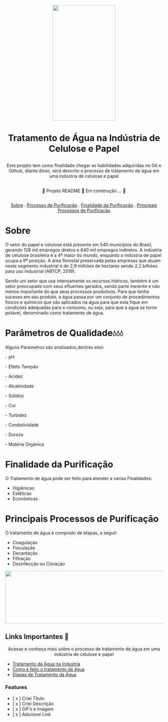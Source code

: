 <p align="center">
  <img width="200px" height= 369 src=https://user-images.githubusercontent.com/107508602/175390499-0c7410d8-19b7-489c-8312-99605fa8d04e.gif > 
   
</p>

  # <p align="center"> **Tratamento de Água na Indústria de Celulose e Papel** 
  
</p>

<p align="center"> Este projeto tem como finalidade chegar as habilidades adquiridas no Git e Github, diante disso, será descrito o processo de tratamento de água em uma indústria de celulose e papel </p>

##
<p align="center">
    🚧  Projeto README 🚀 Em construção ... 🚧 

</p>

##
<p align="center">
 <a href=["#sobre"]>Sobre</a> .
 <a href=["#processodepurificacao"]>Processo de Purificação</a> .
 <a href=["#finalidadedapuficação"]>Finalidade da Purificação</a> .
 <a href=["#principaisprocessosdepurificação"]>Principais Processos de Purificação</a>            
</p>


# **Sobre**
<p> O setor do papel e celulose está presente em 540 municípios do Brasil, gerando 128 mil empregos diretos e 640 mil empregos indiretos. A indústria de celulose brasileira é a 4ª maior do mundo, enquanto a indústria de papel ocupa a 9ª posição. A área florestal preservada pelas empresas que atuam neste segmento industrial é de 2,9 milhões de hectares sendo 2,2 bilhões para uso industrial (ABTCP, 2019).</p>

<p> Sendo um setor que usa intensamente os recursos hídricos, também é um setor preocupado com seus efluentes gerados, sendo parte inerente e não menos importante do que seus processos produtivos. Para que tenha sucesso em seu produto, a água passa por um conjunto de procedimentos físicos e químicos que são aplicados na água para que esta fique em condições adequadas para o consumo, ou seja, para que a água se torne potável, denominado como tratamento de água. </p>


# **Parâmetros de Qualidade**💧💧💧

<p> Alguns Parametros são analisados,dentres eles: </p>

<p>- pH</p>
<p>- Efeito Tampão</p>
<p>- Acidez</p>
<p>- Alcalinidade</p>
<p>- Sólidos</p>
<p>- Cor</p>
<p>- Turbidez</p>
<p>- Condutividade</p>
<p>- Dureza</p>
<p>- Matéria Orgânica</p>
  
 </p>  
 
  
# **Finalidade da Purificação**

<p>O Tratamento de água pode ser feito para atender a varías Finalidades:

  - Higiênicas
  - Estéticas
  - Econômicas
  
 </p>


# **Principais Processos de Purificação**

<p> O tratamento de água é composto de etapas, a seguir: 

  - Coagulação
  - Floculação
  - Decantação
  - Filtração
  - Desinfecção ou Cloração
  
 </p>
 
   

<p align="center">
  <img width="780px" height= 169 src=https://user-images.githubusercontent.com/107508602/175396855-6694ea74-67ca-4ada-a0ae-989ff5841032.png>

</p>

## **Links Importantes** 🔗
<p align="center"> Acesse e conheça mais sobre o processo de tratamento de água em uma indústria de celulose e papel </p>

 - [Tratamento da Água na Industria](https://www.youtube.com/watch?v=4JVZisQgRvU)
 - [Como é feito o tratamento de água](https://www.youtube.com/watch?v=cWBSF0VyiMI)
 - [Etapas de Tratamento da Água](https://www.youtube.com/watch?v=R6v27VpMte0)
 

### Features
- [ x ] Criei Título
- [ x ] Criei Descrição
- [ x ] GIF’s e Imagem
- [ x ] Adicionei Link




  

